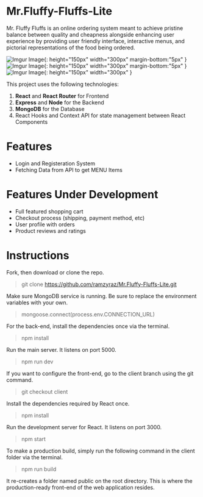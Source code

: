 # Mr.Fluffy-Fluffs-Lite
Mr. Fluffy Fluffs is an online ordering system meant to achieve pristine balance between quality and cheapness alongside enhancing user experience by providing user friendly interface, interactive menus, and pictorial representations of the food being ordered.

![Imgur Image](https://imgur.com/Jfvg0L5.png){: height="150px" width="300px" margin-bottom:"5px" }
![Imgur Image](https://imgur.com/XjhV1PO.png){: height="150px" width="300px" margin-bottom:"5px" }
![Imgur Image](https://imgur.com/F9oZQak.png){: height="150px" width="300px" }

This project uses the following technologies:
  1. <b>React</b> and <b>React Router</b> for Frontend
  2. <b>Express</b> and <b>Node</b> for the Backend
  3. <b>MongoDB</b> for the Database
  4. React Hooks and Context API for state management between React Components

# Features
* Login and Registeration System
* Fetching Data from API to get MENU Items

# Features Under Development
* Full featured shopping cart
* Checkout process (shipping, payment method, etc)
* User profile with orders
* Product reviews and ratings

# Instructions
Fork, then download or clone the repo.

> git clone https://github.com/ramzyraz/Mr.Fluffy-Fluffs-Lite.git          

Make sure MongoDB service is running. Be sure to replace the environment variables with your own. 

> mongoose.connect(process.env.CONNECTION_URL)

For the back-end, install the dependencies once via the terminal.

> npm install

Run the main server. It listens on port 5000.

> npm run dev

If you want to configure the front-end, go to the client branch using the git command.

> git checkout client

Install the dependencies required by React once.

> npm install

Run the development server for React. It listens on port 3000.

> npm start

To make a production build, simply run the following command in the client folder via the terminal.

> npm run build

It re-creates a folder named public on the root directory. This is where the production-ready front-end of the web application resides.



